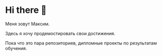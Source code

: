 # Hi there 👋

Меня зовут Максим.

Здесь я хочу продемостировать свои достижения.

Пока что это пара репозиториев, дипломные проекты по результатам обучения.
